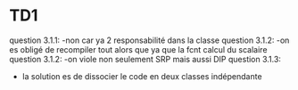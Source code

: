# TD1

question 3.1.1:
-non car ya 2 responsabilité dans la classe 
question 3.1.2:
-on es obligé de recompiler tout alors que ya que la fcnt calcul du scalaire 
question 3.1.2:
-on viole non seulement SRP mais aussi DIP
question 3.1.3:
- la solution es de dissocier le code en deux classes indépendante 


